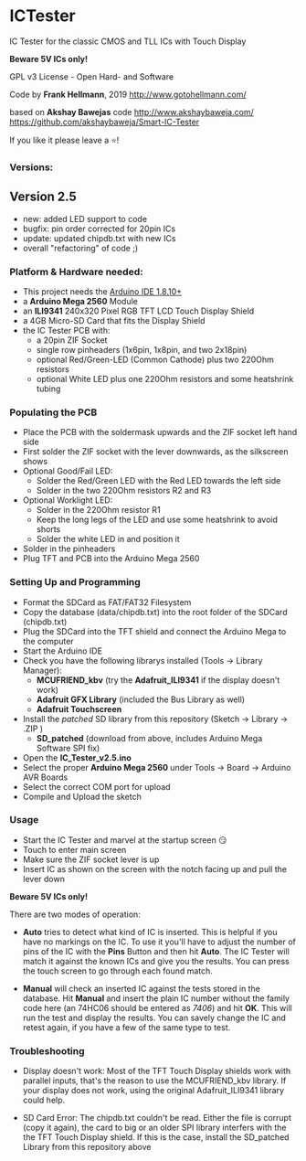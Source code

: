 # ICTester

IC Tester for the classic CMOS and TLL ICs with Touch Display

**Beware 5V ICs only!**

GPL v3 License - Open Hard- and Software

Code by  **Frank Hellmann**, 2019
http://www.gotohellmann.com/

based on **Akshay Bawejas** code
http://www.akshaybaweja.com/
https://github.com/akshaybaweja/Smart-IC-Tester

If you like it please leave a ⭐!

### Versions:

**Version 2.5**
----------------------------------------------
- new:    added LED support to code
- bugfix: pin order corrected for 20pin ICs
- update: updated chipdb.txt with new ICs
- overall "refactoring" of code ;)

 ### Platform & Hardware needed:
 
- This project needs the [Arduino IDE 1.8.10+](https://www.arduino.cc/en/software)
- a **Arduino Mega 2560** Module
- an **ILI9341** 240x320 Pixel RGB TFT LCD Touch Display Shield
- a 4GB Micro-SD Card that fits the Display Shield 
- the IC Tester PCB with:
   - a 20pin ZIF Socket
   - single row pinheaders (1x6pin, 1x8pin, and two 2x18pin)
   - optional Red/Green-LED (Common Cathode) plus two 220Ohm resistors
   - optional White LED plus one 220Ohm resistors and some heatshrink tubing

### Populating the PCB

- Place the PCB with the soldermask upwards and the ZIF socket left hand side
- First solder the ZIF socket with the lever downwards, as the silkscreen shows
- Optional Good/Fail LED:
    - Solder the Red/Green LED with the Red LED towards the left side
    - Solder in the two 220Ohm resistors R2 and R3
- Optional Worklight LED:
    - Solder in the 220Ohm resistor R1 
    - Keep the long legs of the LED and use some heatshrink to avoid shorts
    - Solder the white LED in and position it
- Solder in the pinheaders
- Plug TFT and PCB into the Arduino Mega 2560

### Setting Up and Programming

- Format the SDCard as FAT/FAT32 Filesystem
- Copy the database (data/chipdb.txt) into the root folder of the SDCard (chipdb.txt)
- Plug the SDCard into the TFT shield and connect the Arduino Mega to the computer  
- Start the Arduino IDE
- Check you have the following librarys installed (Tools -> Library Manager):
  - **MCUFRIEND_kbv**  (try the **Adafruit_ILI9341** if the display doesn't work)
  - **Adafruit GFX Library**  (included the Bus Library as well)
  - **Adafruit Touchscreen**
- Install the _patched_ SD library from this repository (Sketch -> Library -> .ZIP )
  - **SD_patched** (download from above, includes Arduino Mega Software SPI fix)
- Open the **IC_Tester_v2.5.ino** 
- Select the proper **Arduino Mega 2560** under Tools -> Board -> Arduino AVR Boards
- Select the correct COM port for upload
- Compile and Upload the sketch

### Usage

- Start the IC Tester and marvel at the startup screen 😏 
- Touch to enter main screen
- Make sure the ZIF socket lever is up
- Insert IC as shown on the screen with the notch facing up and pull the lever down

**Beware 5V ICs only!**

There are two modes of operation:
- **Auto** tries to detect what kind of IC is inserted. This is helpful if you have no
  markings on the IC. To use it you'll have to adjust the number of pins of the IC
  with the **Pins** Button and then hit **Auto**. The IC Tester will match it against
  the known ICs and give you the results. You can press the touch screen to go through
  each found match.

- **Manual** will check an inserted IC against the tests stored in the database.
  Hit **Manual** and insert the plain IC number without the family code here
  (an 74HC06 should be entered as *7406*) and hit **OK**. This will run the test and
  display the results. You can savely change the IC and retest again, if you have a
  few of the same type to test.

### Troubleshooting

- Display doesn't work:
  Most of the TFT Touch Display shields work with parallel inputs, that's the reason to use
  the MCUFRIEND_kbv library. If your display does not work, using the original Adafruit_ILI9341
  library could help.

- SD Card Error:
  The chipdb.txt couldn't be read. Either the file is corrupt (copy it again), the card to big or an older SPI 
  library interfers with the the TFT Touch Display shield. If this is the case, install the SD_patched Library
  from this repository above
